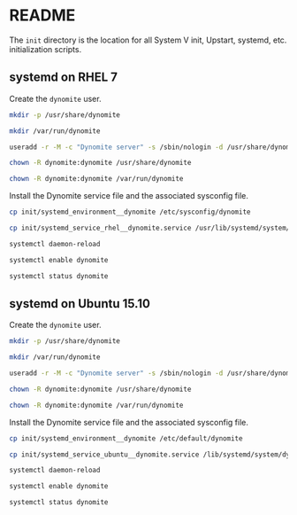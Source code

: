 # README

The `init` directory is the location for all System V init, Upstart, systemd, etc. initialization scripts.

## systemd on RHEL 7

Create the `dynomite` user.

```bash
mkdir -p /usr/share/dynomite

mkdir /var/run/dynomite

useradd -r -M -c "Dynomite server" -s /sbin/nologin -d /usr/share/dynomite dynomite

chown -R dynomite:dynomite /usr/share/dynomite

chown -R dynomite:dynomite /var/run/dynomite
```

Install the Dynomite service file and the associated sysconfig file.

```bash
cp init/systemd_environment__dynomite /etc/sysconfig/dynomite

cp init/systemd_service_rhel__dynomite.service /usr/lib/systemd/system/dynomite.service

systemctl daemon-reload

systemctl enable dynomite

systemctl status dynomite
```

## systemd on Ubuntu 15.10

Create the `dynomite` user.

```bash
mkdir -p /usr/share/dynomite

mkdir /var/run/dynomite

useradd -r -M -c "Dynomite server" -s /sbin/nologin -d /usr/share/dynomite dynomite

chown -R dynomite:dynomite /usr/share/dynomite

chown -R dynomite:dynomite /var/run/dynomite
```

Install the Dynomite service file and the associated sysconfig file.

```bash
cp init/systemd_environment__dynomite /etc/default/dynomite

cp init/systemd_service_ubuntu__dynomite.service /lib/systemd/system/dynomite.service

systemctl daemon-reload

systemctl enable dynomite

systemctl status dynomite
```
